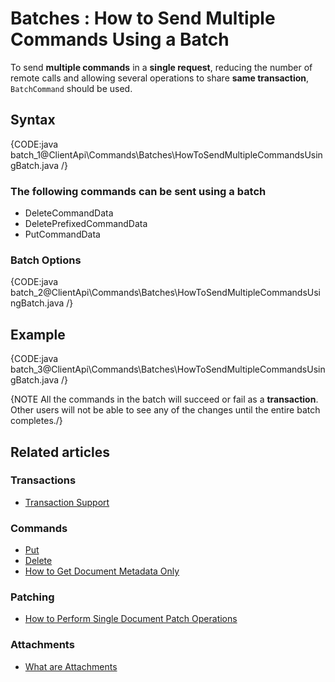 # Batches : How to Send Multiple Commands Using a Batch

To send **multiple commands** in a **single request**, reducing the number of remote calls and allowing several operations to share **same transaction**, `BatchCommand` should be used.

## Syntax

{CODE:java batch_1@ClientApi\Commands\Batches\HowToSendMultipleCommandsUsingBatch.java /}

### The following commands can be sent using a batch


* DeleteCommandData
* DeletePrefixedCommandData
* PutCommandData

<!--
TODO

* DeleteAttachmentCommandData
* PutAttachmentCommandData
* PatchCommandData
-->

### Batch Options

{CODE:java batch_2@ClientApi\Commands\Batches\HowToSendMultipleCommandsUsingBatch.java /}


## Example

{CODE:java batch_3@ClientApi\Commands\Batches\HowToSendMultipleCommandsUsingBatch.java /}

{NOTE All the commands in the batch will succeed or fail as a **transaction**. Other users will not be able to see any of the changes until the entire batch completes./}

## Related articles

### Transactions

- [Transaction Support](../../../client-api/faq/transaction-support)

### Commands

- [Put](../../../client-api/commands/documents/put)   
- [Delete](../../../client-api/commands/documents/delete)
- [How to Get Document Metadata Only](../../../client-api/commands/documents/how-to/get-document-metadata-only)

### Patching

- [How to Perform Single Document Patch Operations](../../../client-api/operations/patching/single-document)   

### Attachments

- [What are Attachments](../../../client-api/session/attachments/what-are-attachments)
